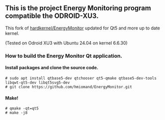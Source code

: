 ## This is the project Energy Monitoring program compatible the ODROID-XU3.
This fork of [hardkernel/EnergyMonitor](https://github.com/hardkernel/EnergyMonitor) updated for Qt5 and more up to date kernel.

(Tested on Odroid XU3 with Ubuntu 24.04 on kernel 6.6.30)
### How to build the Energy Monitor Qt application.

#### Install packages and clone the source code.

```
# sudo apt install qtbase5-dev qtchooser qt5-qmake qtbase5-dev-tools libqwt-qt5-dev libqt5svg5-dev
# git clone https://github.com/hmiomand/EnergyMonitor.git
```
#### Make!
```
# qmake -qt=qt5
# make -j8
```
